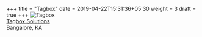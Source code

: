 +++
title = "Tagbox"
date = 2019-04-22T15:31:36+05:30
weight = 3
draft = true
+++
![Tagbox](tagbox_logo.png)
<br/>
[Tagbox Solutions](https://www.tagbox.in/)
<br/>
Bangalore, KA